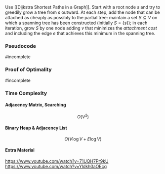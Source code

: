 Use [[Dijkstra Shortest Paths in a Graph]].
Start with a root node $s$ and try to greedily grow a tree from $s$ outward. 
At each step, add the node that can be attached as cheaply as possibly to the partial tree: maintain a set $S ⊆ V$ on which a spanning tree has been constructed (initially $S = \{s\}$); in each iteration, grow $S$ by one node adding $v$ that minimizes the *attachment cost* and including the edge $e$ that achieves this minimum in the spanning tree.
### Pseudocode
#incomplete 
### Proof of Optimality
#incomplete 
### Time Complexity
#### Adjacency Matrix, Searching
$$O(V^2)$$
#### Binary Heap & Adjacency List
$$O(V \log{V} + E \log{V})$$
#### Extra Material
https://www.youtube.com/watch?v=71UQH7Pr9kU
https://www.youtube.com/watch?v=Yldkh0aOEcg